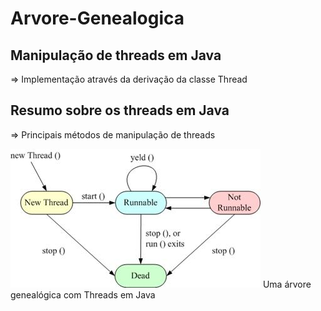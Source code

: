 
# Arvore-Genealogica

## Manipulação de threads em Java

=> Implementação através da derivação da classe Thread

## Resumo sobre os threads em Java

=> Principais métodos de manipulação
de threads

![Processo de Threads em Java](threads.jpg)
Uma árvore genealógica com Threads em Java

